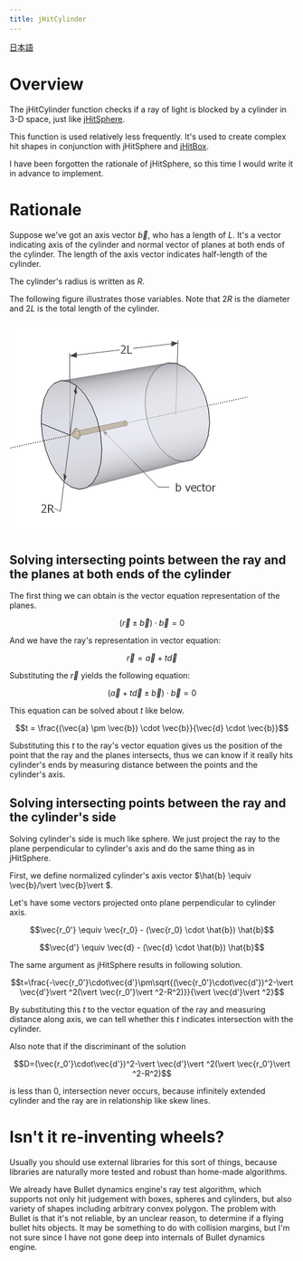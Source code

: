 ```yaml
---
title: jHitCylinder
---
```


[日本語](jHitCylinder-ja.html)

# Overview

The jHitCylinder function checks if a ray of light is blocked by a cylinder in 3-D space,
just like [jHitSphere](jHitSphere.html).

This function is used relatively less frequently.
It's used to create complex hit shapes in conjunction with jHitSphere and [jHitBox](jHitBox.html).

I have been forgotten the rationale of jHitSphere, so this time I would write it in advance to implement.


# Rationale

Suppose we've got an axis vector $\vec{b}$, who has a length of $L$.
It's a vector indicating axis of the cylinder and normal vector of planes at both ends of the cylinder.
The length of the axis vector indicates half-length of the cylinder.

The cylinder's radius is written as $R$.

The following figure illustrates those variables.
Note that $2R$ is the diameter and $2L$ is the total length of the cylinder.

![Cylinder-dimensions](Cylinder-dimensions.png)

## Solving intersecting points between the ray and the planes at both ends of the cylinder

The first thing we can obtain is the vector equation representation of the planes.

$$
(\vec{r} \pm \vec{b}) \cdot \vec{b} = 0
$$

And we have the ray's representation in vector equation:

$$
\vec{r}=\vec{a}+t\vec{d}
$$

Substituting the $\vec{r}$ yields the following equation:

$$(\vec{a} + t\vec{d} \pm \vec{b}) \cdot \vec{b} = 0$$

This equation can be solved about $t$ like below.

$$t = \frac{(\vec{a} \pm \vec{b}) \cdot \vec{b}}{\vec{d} \cdot \vec{b}}$$

Substituting this $t$ to the ray's vector equation gives us the position of the point that the ray and the planes intersects,
thus we can know if it really hits cylinder's ends by measuring distance between the points and the cylinder's axis.


## Solving intersecting points between the ray and the cylinder's side

Solving cylinder's side is much like sphere.
We just project the ray to the plane perpendicular to cylinder's axis and do the same thing as in jHitSphere.

First, we define normalized cylinder's axis vector $\hat{b} \equiv \vec{b}/\vert \vec{b}\vert $.

Let's have some vectors projected onto plane perpendicular to cylinder axis.

$$\vec{r_0'} \equiv \vec{r_0} - (\vec{r_0} \cdot \hat{b}) \hat{b}$$

$$\vec{d'} \equiv \vec{d} - (\vec{d} \cdot \hat{b}) \hat{b}$$

The same argument as jHitSphere results in following solution.

$$t=\frac{-\vec{r_0'}\cdot\vec{d'}\pm\sqrt{(\vec{r_0'}\cdot\vec{d'})^2-\vert \vec{d'}\vert ^2(\vert \vec{r_0'}\vert ^2-R^2)}}{\vert \vec{d'}\vert ^2}$$

By substituting this $t$ to the vector equation of the ray and measuring distance along axis, we can tell whether this $t$
indicates intersection with the cylinder.

Also note that if the discriminant of the solution

$$D=(\vec{r_0'}\cdot\vec{d'})^2-\vert \vec{d'}\vert ^2(\vert \vec{r_0'}\vert ^2-R^2)$$

is less than 0, intersection never occurs, because infinitely extended cylinder and the ray are in relationship like skew lines.



# Isn't it re-inventing wheels?

Usually you should use external libraries for this sort of things, because libraries are naturally more tested and robust than home-made algorithms.

We already have Bullet dynamics engine's ray test algorithm, which supports not only hit judgement with boxes, spheres and cylinders,
but also variety of shapes including arbitrary convex polygon.
The problem with Bullet is that it's not reliable, by an unclear reason, to determine if a flying bullet hits objects.
It may be something to do with collision margins, but I'm not sure since I have not gone deep into internals of Bullet dynamics engine.
